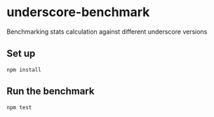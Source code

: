 # underscore-benchmark
Benchmarking stats calculation against different underscore versions

## Set up

```
npm install
```


## Run the benchmark

```
npm test
```
